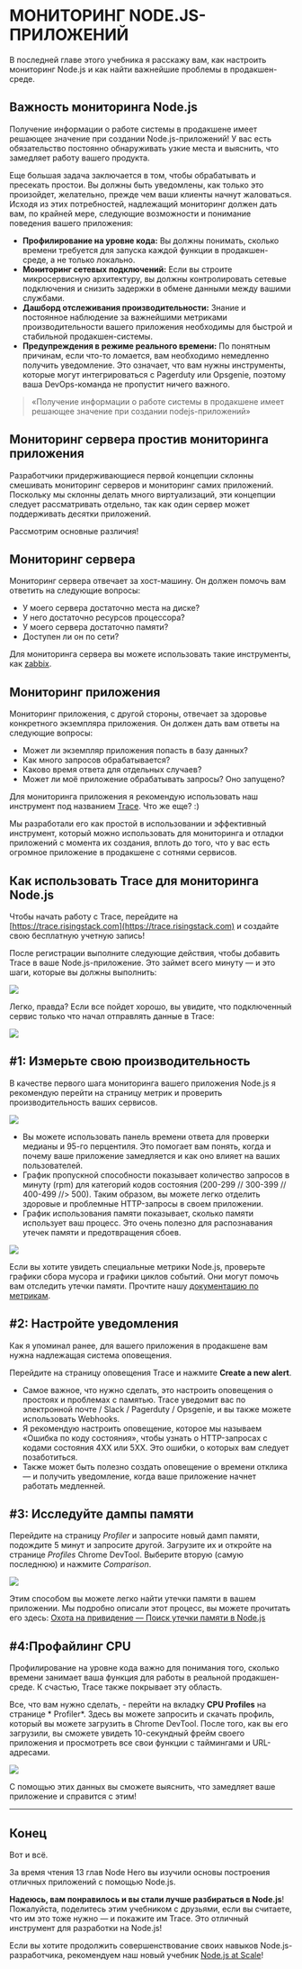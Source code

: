 # МОНИТОРИНГ NODE.JS-ПРИЛОЖЕНИЙ

В последней главе этого учебника я расскажу вам, как настроить мониторинг Node.js и как найти важнейшие проблемы в продакшен-среде.

## Важность мониторинга Node.js

Получение информации о работе системы в продакшене имеет решающее значение при создании Node.js-приложений! У вас есть обязательство постоянно обнаруживать узкие места и выяснить, что замедляет работу вашего продукта.

Еще большая задача заключается в том, чтобы обрабатывать и пресекать простои. Вы должны быть уведомлены, как только это произойдет, желательно, прежде чем ваши клиенты начнут жаловаться. Исходя из этих потребностей, надлежащий мониторинг должен дать вам, по крайней мере, следующие возможности и понимание поведения вашего приложения:

* **Профилирование на уровне кода:** Вы должны понимать, сколько времени требуется для запуска каждой функции в продакшен-среде, а не только локально.
* **Мониторинг сетевых подключений:** Если вы строите микросервисную архитектуру, вы должны контролировать сетевые подключения и снизить задержки в обмене данными между вашими службами.
* **Дашборд отслеживания производительности:** Знание и постоянное наблюдение за важнейшими метриками производительности вашего приложения необходимы для быстрой и стабильной продакшен-системы.
* **Предупреждения в режиме реального времени:** По понятным причинам, если что-то ломается, вам необходимо немедленно получить уведомление. Это означает, что вам нужны инструменты, которые могут интегрироваться с Pagerduty или Opsgenie, поэтому ваша DevOps-команда не пропустит ничего важного.

> «Получение информации о работе системы в продакшене имеет решающее значение при создании nodejs-приложений»

## Мониторинг сервера простив мониторинга приложения

Разработчики придерживающиеся первой концепции склонны смешивать мониторинг серверов и мониторинг самих приложений. Поскольку мы склонны делать много виртуализаций, эти концепции следует рассматривать отдельно, так как один сервер может поддерживать десятки приложений.

Рассмотрим основные различия!

## Мониторинг сервера

Мониторинг сервера отвечает за хост-машину. Он должен помочь вам ответить на следующие вопросы:

* У моего сервера достаточно места на диске?
* У него достаточно ресурсов процессора?
* У моего сервера достаточно памяти?
* Доступен ли он по сети?

Для мониторинга сервера вы можете использовать такие инструменты, как [zabbix](http://www.zabbix.com/).

## Мониторинг приложения

Мониторинг приложения, с другой стороны, отвечает за здоровье конкретного экземпляра приложения. Он должен дать вам ответы на следующие вопросы:

* Может ли экземпляр приложения попасть в базу данных?
* Как много запросов обрабатывается?
* Каково время ответа для отдельных случаев?
* Может ли моё приложение обрабатывать запросы? Оно запущено?

Для мониторинга приложения я рекомендую использовать наш инструмент под названием [Trace](https://trace.risingstack.com/). Что же еще? :)

Мы разработали его как простой в использовании и эффективный инструмент, который можно использовать для мониторинга и отладки приложений с момента их создания, вплоть до того, что у вас есть огромное приложение в продакшене с сотнями сервисов.

## Как использовать Trace для мониторинга Node.js

Чтобы начать работу с Trace, перейдите на [https://trace.risingstack.com](https://trace.risingstack.com) и создайте свою бесплатную учетную запись! 

После регистрации выполните следующие действия, чтобы добавить Trace в ваше Node.js-приложение. Это займет всего минуту — и это шаги, которые вы должны выполнить:

![](NodeHeroEbook-TheComplete-020.png)

Легко, правда? Если все пойдет хорошо, вы увидите, что подключенный сервис только что начал отправлять данные в Trace:

![](NodeHeroEbook-TheComplete-021.png)

## #1: Измерьте свою производительность

В качестве первого шага мониторинга вашего приложения Node.js я рекомендую перейти на страницу метрик и проверить производительность ваших сервисов.

![](NodeHeroEbook-TheComplete-022.png)

* Вы можете использовать панель времени ответа для проверки медианы и 95-го перцентиля. Это помогает вам понять, когда и почему ваше приложение замедляется и как оно влияет на ваших пользователей.
* График пропускной способности показывает количество запросов в минуту (rpm) для категорий кодов состояния (200-299 // 300-399 // 400-499 //> 500). Таким образом, вы можете легко отделить здоровые и проблемные HTTP-запросы в своем приложении.
* График использования памяти показывает, сколько памяти использует ваш процесс. Это очень полезно для распознавания утечек памяти и предотвращения сбоев.

![](NodeHeroEbook-TheComplete-023.png)

Если вы хотите увидеть специальные метрики Node.js, проверьте графики сбора мусора и графики циклов событий. Они могут помочь вам отследить утечки памяти. Прочтите нашу [документацию по метрикам](http://trace-docs.risingstack.com/docs/service-metrics).

## #2: Настройте уведомления

Как я упоминал ранее, для вашего приложения в продакшене вам нужна надлежащая система оповещения.

Перейдите на страницу оповещения Trace и нажмите **Create a new alert**.

* Самое важное, что нужно сделать, это настроить оповещения о простоях и проблемах с памятью. Trace уведомит вас по электронной почте / Slack / Pagerduty / Opsgenie, и вы также можете использовать Webhooks.
* Я рекомендую настроить оповещение, которое мы называем «Ошибка по коду состояния», чтобы узнать о HTTP-запросах с кодами состояния 4XX или 5XX. Это ошибки, о которых вам следует позаботиться.
* Также может быть полезно создать оповещение о времени отклика — и получить уведомление, когда ваше приложение начнет работать медленней.

## #3: Исследуйте дампы памяти

Перейдите на страницу *Profiler* и запросите новый дамп памяти, подождите 5 минут и запросите другой. Загрузите их и откройте на странице *Profiles* Chrome DevTool. Выберите вторую (самую последнюю) и нажмите *Comparison*.

![](NodeHeroEbook-TheComplete-024.png)

Этим способом вы можете легко найти утечки памяти в вашем приложении. Мы подробно описали этот процесс, вы можете прочитать его здесь: [Охота на привидение — Поиск утечки памяти в Node.js](https://blog.risingstack.com/finding-a-memory-leak-in-node-js/)

## #4:Профайлинг CPU

Профилирование на уровне кода важно для понимания того, сколько времени занимает ваша функция для работы в реальной продакшен-среде. К счастью, Trace также покрывает эту область.

Все, что вам нужно сделать, - перейти на вкладку **CPU Profiles** на странице * Profiler*. Здесь вы можете запросить и скачать профиль, который вы можете загрузить в Chrome DevTool. После того, как вы его загрузили, вы сможете увидеть 10-секундный фрейм своего приложения и просмотреть все свои функции с таймингами и URL-адресами.

![](NodeHeroEbook-TheComplete-025.png)

С помощью этих данных вы сможете выяснить, что замедляет ваше приложение и справится с этим!

---

## Конец

Вот и всё.

За время чтения 13 глав Node Hero вы изучили основы построения отличных приложений с помощью Node.js.

**Надеюсь, вам понравилось и вы стали лучше разбираться в Node.js**! Пожалуйста, поделитесь этим учебником с друзьями, если вы считаете, что им это тоже нужно — и покажите им Trace. Это отличный инструмент для разработки на Node.js!


Если вы хотите продолжить совершенствование своих навыков Node.js-разработчика, рекомендуем наш новый учебник [Node.js at Scale](https://blog.risingstack.com/nodejs-at-scale-npm-best-practices/)!

